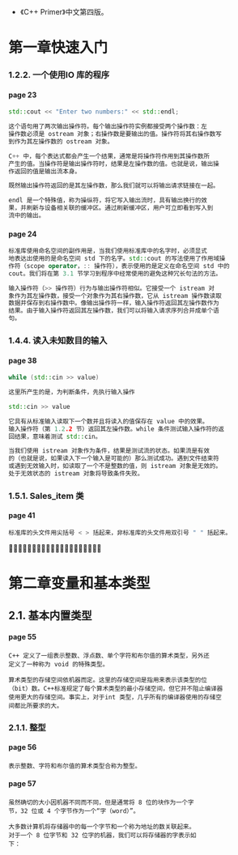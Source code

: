 
- 《C++ Primer》中文第四版。

# 第一章快速入门

### 1.2.2. 一个使用IO 库的程序

#### page 23
```c++
std::cout << "Enter two numbers:" << std::endl;

这个语句用了两次输出操作符。每个输出操作符实例都接受两个操作数：左
操作数必须是 ostream 对象；右操作数是要输出的值。操作符将其右操作数写
到作为其左操作数的 ostream 对象。

C++ 中，每个表达式都会产生一个结果，通常是将操作符作用到其操作数所
产生的值。当操作符是输出操作符时，结果是左操作数的值。也就是说，输出操
作返回的值是输出流本身。

既然输出操作符返回的是其左操作数，那么我们就可以将输出请求链接在一起。
```

```c++
endl 是一个特殊值，称为操纵符，将它写入输出流时，具有输出换行的效
果，并刷新与设备相关联的缓冲区。通过刷新缓冲区，用户可立即看到写入到
流中的输出。
```

#### page 24
```c++
标准库使用命名空间的副作用是，当我们使用标准库中的名字时，必须显式
地表达出使用的是命名空间 std 下的名字。std::cout 的写法使用了作用域操
作符（scope operator，:: 操作符），表示使用的是定义在命名空间 std 中的
cout。我们将在第 3.1 节学习到程序中经常使用的避免这种冗长句法的方法。
```
```c++
输入操作符（>> 操作符）行为与输出操作符相似。它接受一个 istream 对
象作为其左操作数，接受一个对象作为其右操作数，它从 istream 操作数读取
数据并保存到右操作数中。像输出操作符一样，输入操作符返回其左操作数作为
结果。由于输入操作符返回其左操作数，我们可以将输入请求序列合并成单个语
句。
```

### 1.4.4. 读入未知数目的输入

#### page 38
```c++
while (std::cin >> value)

这里所产生的是，为判断条件，先执行输入操作

std::cin >> value

它具有从标准输入读取下一个数并且将读入的值保存在 value 中的效果。
输入操作符（第 1.2.2 节）返回其左操作数。while 条件测试输入操作符的返
回结果，意味着测试 std::cin。

当我们使用 istream 对象作为条件，结果是测试流的状态。如果流是有效
的（也就是说，如果读入下一个输入是可能的）那么测试成功。遇到文件结束符
或遇到无效输入时，如读取了一个不是整数的值，则 istream 对象是无效的。
处于无效状态的 istream 对象将导致条件失败。
```

### 1.5.1. Sales_item 类

#### page 41
```c++
标准库的头文件用尖括号 < > 括起来，非标准库的头文件用双引号 " " 括起来。
```

:couple::couple::couple::couple::couple::couple::couple::couple::couple::couple::couple::couple::couple::couple::couple::couple::couple::couple::couple::couple:

# 第二章变量和基本类型

## 2.1. 基本内置类型

#### page 55
```
C++ 定义了一组表示整数、浮点数、单个字符和布尔值的算术类型，另外还
定义了一种称为 void 的特殊类型。
```
```
算术类型的存储空间依机器而定。这里的存储空间是指用来表示该类型的位
（bit）数。C++标准规定了每个算术类型的最小存储空间，但它并不阻止编译器
使用更大的存储空间。事实上，对于int 类型，几乎所有的编译器使用的存储空
间都比所要求的大。
```

### 2.1.1. 整型

#### page 56
```
表示整数、字符和布尔值的算术类型合称为整型。
```

#### page 57
```
虽然确切的大小因机器不同而不同，但是通常将 8 位的块作为一个字
节，32 位或 4 个字节作为一个“字（word）”。

大多数计算机将存储器中的每一个字节和一个称为地址的数关联起来。
对于一个 8 位字节和 32 位字的机器，我们可以将存储器的字表示如
下：
```

